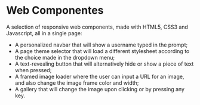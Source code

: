 # Web Componentes

A selection of responsive web components, made with HTML5, CSS3 and Javascript, all in a single page:
* A personalized navbar that will show a username typed in the prompt;
* A page theme selector that will load a different stylesheet according to the choice made in the dropdown menu;
* A text-revealing button that will alternatively hide or show a piece of text when pressed;
* A framed image loader where the user can input a URL for an image, and also change the image frame color and width;
* A gallery that will change the image upon clicking or by pressing any key.
